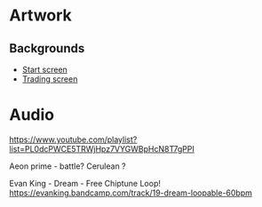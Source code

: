 # Artwork
## Backgrounds
- [Start screen](https://www.deviantart.com/loupii/art/Pokemon-Sprite-GIF-National-Park-Day--438860391)
- [Trading screen](https://www.deviantart.com/noaqh/art/Cafe-696646733)

# Audio

https://www.youtube.com/playlist?list=PL0dcPWCE5TRWjHpz7VYGWBpHcN8T7gPPI

Aeon prime - battle?
Cerulean ?

Evan King - Dream - Free Chiptune Loop!
https://evanking.bandcamp.com/track/19-dream-loopable-60bpm